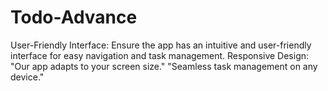 # Todo-Advance
User-Friendly Interface: Ensure the app has an intuitive and user-friendly interface for easy navigation and task management.
Responsive Design:
"Our app adapts to your screen size."
"Seamless task management on any device."
